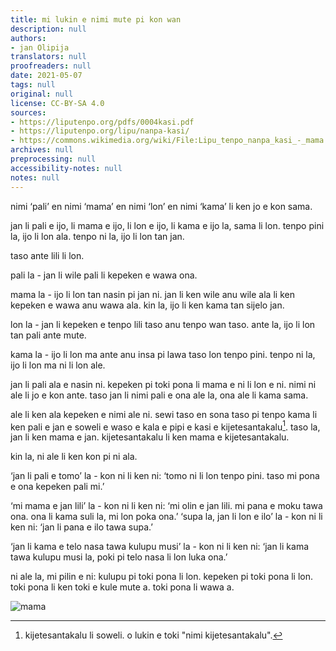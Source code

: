 ```yaml
---
title: mi lukin e nimi mute pi kon wan
description: null
authors:
- jan Olipija
translators: null
proofreaders: null
date: 2021-05-07
tags: null
original: null
license: CC-BY-SA 4.0
sources:
- https://liputenpo.org/pdfs/0004kasi.pdf
- https://liputenpo.org/lipu/nanpa-kasi/
- https://commons.wikimedia.org/wiki/File:Lipu_tenpo_nanpa_kasi_-_mama.png
archives: null
preprocessing: null
accessibility-notes: null
notes: null
---
```


nimi ‘pali’ en nimi ‘mama’ en nimi ‘lon’ en nimi ‘kama’ li ken jo e kon sama.

jan li pali e ijo, li mama e ijo, li lon e ijo, li kama e ijo la, sama li lon. tenpo pini la, ijo li lon ala. tenpo ni la, ijo li lon tan jan.

taso ante lili li lon.

pali la - jan li wile pali li kepeken e wawa ona.

mama la - ijo li lon tan nasin pi jan ni. jan li ken wile anu wile ala li ken kepeken e wawa anu wawa ala. kin la, ijo li ken kama tan sijelo jan.

lon la - jan li kepeken e tenpo lili taso anu tenpo wan taso. ante la, ijo li lon tan pali ante mute.

kama la - ijo li lon ma ante anu insa pi lawa taso lon tenpo pini. tenpo ni la, ijo li lon ma ni li lon ale.

jan li pali ala e nasin ni. kepeken pi toki pona li mama e ni li lon e ni. nimi ni ale li jo e kon ante. taso jan li nimi pali e ona ale la, ona ale li kama sama.

ale li ken ala kepeken e nimi ale ni. sewi taso en sona taso pi tenpo kama li ken pali e jan e soweli e waso e kala e pipi e kasi e kijetesantakalu[^1]. taso la, jan li ken mama e jan. kijetesantakalu li ken mama e kijetesantakalu.

kin la, ni ale li ken kon pi ni ala.

‘jan li pali e tomo’ la - kon ni li ken ni: ‘tomo ni li lon tenpo pini. taso mi pona e ona kepeken pali mi.’

‘mi mama e jan lili’ la - kon ni li ken ni: ‘mi olin e jan lili. mi pana e moku tawa ona. ona li kama suli la, mi lon poka ona.’ ‘supa la, jan li lon e ilo’ la - kon ni li ken ni: ‘jan li pana e ilo tawa supa.’

‘jan li kama e telo nasa tawa kulupu musi’ la - kon ni li ken ni: ‘jan li kama tawa kulupu musi la, poki pi telo nasa li lon luka ona.’

ni ale la, mi pilin e ni: kulupu pi toki pona li lon. kepeken pi toki pona li lon. toki pona li ken toki e kule mute a. toki pona li wawa a.

![mama](https://upload.wikimedia.org/wikipedia/commons/d/d3/Lipu_tenpo_nanpa_kasi_-_mama.png)

[^1]: kijetesantakalu li soweli. o lukin e toki "nimi kijetesantakalu".